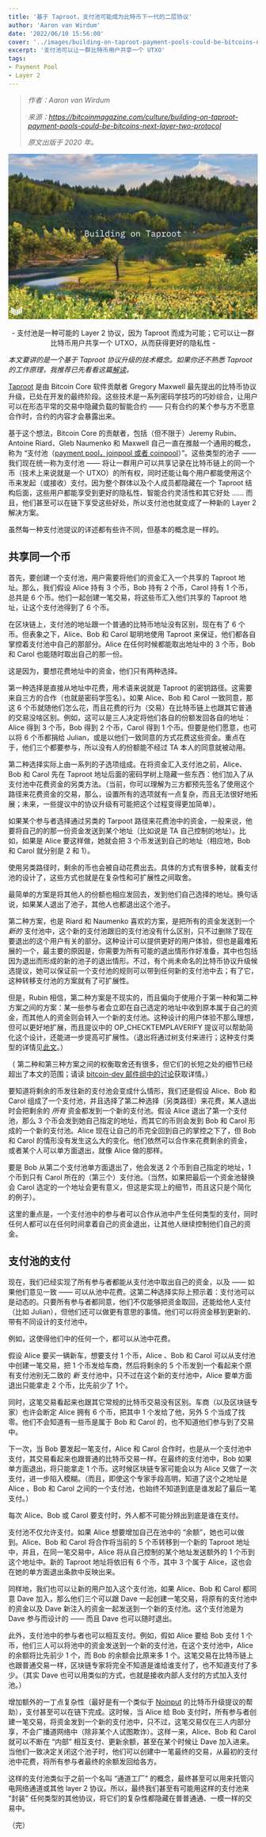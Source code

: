 ```yaml
---
title: '基于 Taproot，支付池可能成为比特币下一代的二层协议'
author: 'Aaron van Wirdum'
date: '2022/06/10 15:56:00'
cover: '../images/building-on-taproot-payment-pools-could-be-bitcoins-next-layer-two-protocol/rotocol.png'
excerpt: '支付池可以让一群比特币用户共享一个 UTXO'
tags:
- Payment Pool
- Layer 2
---
```



> *作者：Aaron van Wirdum*
>
> *来源：<https://bitcoinmagazine.com/culture/building-on-taproot-payment-pools-could-be-bitcoins-next-layer-two-protocol>*
>
> *原文出版于 2020 年。*

![Payment pools, a potential Layer Two solution made possible through Taproot, could let groups of bitcoin users share UTXOs and enjoy more privacy.](../images/building-on-taproot-payment-pools-could-be-bitcoins-next-layer-two-protocol/rotocol.png)

<p style="text-align:center">- 支付池是一种可能的 Layer 2 协议，因为 Taproot 而成为可能；它可以让一群比特币用户共享一个 UTXO，从而获得更好的隐私性  -</p>


*本文要讲的是一个基于 Taproot 协议升级的技术概念。如果你还不熟悉 Taproot 的工作原理，我推荐已先看看这篇[解读](https://bitcoinmagazine.com/articles/taproot-coming-what-it-and-how-it-will-benefit-bitcoin)。*

[Taproot](https://bitcoinmagazine.com/articles/taproot-coming-what-it-and-how-it-will-benefit-bitcoin) 是由 Bitcoin Core 软件贡献者 Gregory Maxwell 最先提出的比特币协议升级，已处在开发的最终阶段。这些技术是一系列密码学技巧的巧妙综合，让用户可以在形态平常的交易中隐藏负载的智能合约 —— 只有合约的某个参与方不愿意合作时，合约的内容才会暴露出来。

基于这个想法，Bitcoin Core 的贡献者，包括（但不限于）Jeremy Rubin、Antoine Riard、Gleb Naumenko 和 Maxwell 自己一直在推敲一个通用的概念，称为 “支付池（[payment pool，joinpool 或者 coinpool](https://discrete-blog.github.io/coinpool/)）”。这些类型的池子 —— 我们现在统一称为支付池 —— 将让一群用户可以共享记录在比特币链上的同一个币（技术上来说就是一个 UTXO）的所有权，同时还能让每个用户都能使用这个币来发起（或接收）支付。因为整个群体以及个人成员都隐藏在一个 Taproot 结构后面，这些用户都能享受到更好的隐私性、智能合约灵活性和其它好处 …… 而且，他们甚至可以在链下享受这些好处，所以支付池也就变成了一种新的 Layer 2 解决方案。

虽然每一种支付池提议的详述都有些许不同，但基本的概念是一样的。

## 共享同一个币

首先，要创建一个支付池，用户需要将他们的资金汇入一个共享的 Taproot 地址。那么，我们假设 Alice 持有 3 个币，Bob 持有 2 个币，Carol 持有 1 个币，总共是 6 个币。他们一起创建一笔交易，将这些币汇入他们共享的 Taproot 地址，让这个支付池得到了 6 个币。

在区块链上，支付池的地址跟一个普通的比特币地址没有区别，现在有了 6 个币。但表象之下，Alice、Bob 和 Carol 聪明地使用 Taproot 来保证，他们都各自掌控着支付池中自己的那部分。Alice 在任何时候都能取出地址中的 3 个币，Bob 和 Carol 也能随时取出自己的那一份。

这是因为，要想花费地址中的资金，他们只有两种选择。

第一种选择是直接从地址中花费，用术语来说就是 Taproot 的密钥路径。这需要来自三方的合作（也就是密码学签名）。如果 Alice、Bob 和 Carol 一致同意，那这 6 个币就随他们怎么花，而且花费的行为（交易）在比特币链上也跟其它普通的交易没啥区别。例如，这可以是三人决定将他们各自的份额发回各自的地址：Alice 得到 3 个币，Bob 得到 2 个币，Carol 得到 1 个币。但要是他们愿意，也可以将 6 个币都捐给 Julian，或是以他们一致同意的方式花费这些资金。重点在于，他们三个都要参与，所以没有人的份额能不经过 TA 本人的同意就被动用。

第二种选择实际上由一系列的子选项组成。在将资金汇入支付池之前，Alice、Bob 和 Carol 先在 Taproot 地址后面的密码学树上隐藏一些东西：他们加入了从支付池中花费资金的另类方法。（当前，你可以理解为三方都预先签名了使用这个路径来花费资金的交易，那么，设置所有的选项就有一点复杂，而且无法很好地拓展；未来，一些提议中的协议升级有可能把这个过程变得更加简单）。

如果某个参与者选择通过另类的 Tarpoot 路径来花费池中的资金，一般来说，他要将自己的的那一份资金发送到某个地址（比如说是 TA 自己控制的地址）。比如，如果是 Alice 要这样做，她就会把 3 个币发送到自己的地址（相应地，Bob 和 Carol 就分别是 2 和 1）。

使用另类路径时，剩余的币也会被自动花费出去。具体的方式有很多种，就看支付池的设计了，这些方式也就是在复杂性和可扩展性之间取舍。

最简单的方案是将其他人的份额也相应发回去，发到他们自己选择的地址。换句话说，如果某人退出了池子，其他人也都退出这个池子。

第二种方案，也是 Riard 和 Naumenko 喜欢的方案，是把所有的资金发送到一个 *新的* 支付池中，这个新的支付池跟旧的支付池没有什么区别，只不过删除了现在要退出的这个用户有关的部分。这种设计可以提供更好的用户体验，但也是最难拓展的一个，最主要的原因是，你需要为所有可能的退出情形作好准备，其中也包括因为退出而形成的新的池子的退出情形。不过，有个尚未命名的比特币协议升级候选提议，她可以保证前一个支付池的规则可以带到任何新的支付池中去；有了它，这种转移支付池的方案就有了可扩展性。

但是，Rubin 相信，第二种方案是不现实的，而且偏向于使用介于第一种和第二种方案之间的方案：某一些参与者会立即在自己选定的地址中收到原本属于自己的资金，而其他人的资金则会转入一个新的支付池。这种设计的用户体验不那么理想，但可以更好地扩展，而且提议中的 OP_CHECKTEMPLAVERIFY 提议可以帮助简化这个设计，还能进一步提高可扩展性。（退出将通过树支付来进行；这种支付类型的详情见[此文](https://bitcoinmagazine.com/articles/secure-the-bag-cutting-transactions-in-half-to-resolve-bitcoin-network-congestion)。）

（ 第二种和第三种方案之间的权衡取舍还有很多，但它们的长短之处的细节已经超出了本文的范围；请读 [bitcoin-dev 邮件组中的讨论](https://www.mail-archive.com/bitcoin-dev@lists.linuxfoundation.org/msg08994.html)获取详情。）

要知道将剩余的币发往新的支付池会变成什么情形，我们还是假设 Alice、Bob 和 Carol 组成了一个支付池，并且选择了第二种选择（另类路径）来花费，某人退出时会把剩余的 *所有* 资金都发到一个新的支付池。假设 Alice 退出了第一个支付池，那么 3 个币会发到她自己指定的地址，而其它的币则会发到 Bob 和 Carol 形成的一个新的支付池。Alice 现在让自己的币完全回到自己的掌控之下了，但 Bob 和 Carol 的情形没有发生这么大的变化。他们依然可以合作来花费剩余的资金，或者某个人可以单方面退出，就像 Alice 做的那样。

要是 Bob 从第二个支付池单方面退出了，他会发送 2 个币到自己指定的地址，1 个币到只有 Carol 所在的（第三个）支付池。（当然，如果把最后一个资金池替换会 Carol 选定的一个地址会更有意义，但这是实现上的细节，而且这只是个简化的例子）。

这里的重点是，一个支付池中的参与者可以合作从池中产生任何类型的支付，同时任何人都可以在任何时间拿着自己的资金退出，让其他人继续控制他们自己的资金。

## 支付池的支付

现在，我们已经实现了所有参与者都能从支付池中取出自己的资金，以及 —— 如果他们意见一致 —— 可以从池中花费。这第二种选择实际上预示着：支付池可以是动态的。只要所有参与者都同意，他们不仅能够把资金取回，还能给他人支付（比如 Julian），但他们还可以做更有意思的事情。他们可以将资金移到更新的、带有不同设计的支付池中。

例如，这使得他们中的任何一个，都可以从池中花费。

假设 Alice 要买一辆新车，想要支付 1 个币，Alice 、Bob 和 Carol 可以从支付池中创建一笔交易，把 1 个币发给车商，然后将剩余的 5 个币发到一个看起来个原有支付池别无二致的 *新* 支付池中，只不过在这个新的支付池中，Alice 要单方面退出只能拿走 2 个币，比先前少了 1个。

同时，这笔交易看起来也跟其它常规的比特币交易没有区别。车商（以及区块链专家）也许会断定 Alice 拥有 6 个币，把其中 1 个发给了他，另外 5 个当成了找零。他们不会知道有一些币是属于 Bob 和 Carol 的，也不知道他们参与到了交易中。

下一次，当 Bob 要发起一笔支付，Alice 和 Carol 合作时，也是从一个支付池中支付，其交易看起来也跟普通的比特币交易一样。在最终的支付池中，Bob 如果单方面退出，将只能拿走 1 个币。这时候区块链专家可能会以为 Alice 又做了一次支付，进一步陷入模糊。（而且，即使这个专家手段高明，知道了这个之地址是 Alice 、Bob 和 Carol 之间的一个支付池，也始终不知道到底是谁发起了最后一笔支付。）

每次 Alice、Bob 或 Carol 要支付时，外人都不可能分辨出到底是谁在支付。

支付池不仅允许支付。如果 Alice 想要增加自己在池中的 “余额”，她也可以做到。Alice、Bob 和 Carol 将合作将当前的 5 个币转移到一个新的 Taproot 地址中，并且，在同一笔交易中，Alice 将从自己控制的某个地址发送额外的 1 个币到这个地址中。新的 Taproot 地址将依旧有 6 个币，其中 3 个属于 Alice，这也会在她的单方面退出条款中反映出来。

同样地，我们也可以让新的用户加入这个支付池，如果 Alice、Bob 和 Carol 都同意 Dave 加入，那么他们三个可以跟 Dave 一起创建一笔交易，将原有的支付池中的资金以及 Dave 新注入的资金一起发送到一个新的支付池。这个支付池是为 Dave 参与而设计的 —— 而且 Dave 也可以随时退出。

此外，支付池中的参与者也可以相互支付。例如，假如 Alice 要给 Bob 支付 1 个币，他们三人可以将池中的资金发送到一个新的支付池，在这个支付池中，Alice 的余额将比先前少 1 个，而 Bob 的余额会比原来多 1 个。这笔交易在比特币链上也跟普通交易一样，区块链专家将完全不知道是谁给谁支付了，也不知道支付了多少。（其实 Dave 也可以用类似的方式，也就是接收内部人支付的方式加入支付池。）

增加额外的一丁点复杂性（最好是有一个类似于 [Noinput](https://bitcoinmagazine.com/articles/noinput-class-bitcoin-soft-fork-simplify-lightning) 的比特币升级提议的帮助），支付甚至可以在链下完成。这时候，当 Alice 给 Bob 支付时，所有参与者创建一笔交易，将资金发到一个新的支付池中，只不过，这笔交易仅在三人内部分享，不会广播道网络中（除非某个人试图欺诈）。这样一来，Alice、Bob 和 Carol 就可以不断在 “内部” 相互支付、更新余额，甚至在某个时候让 Dave 加入进来。当他们一致决定关闭这个池子时，他们可以创建中一笔最终的交易，从最初的支付池中花费，将所有参与者最终的余额发回给各方。

这样的支付池类似于之前一个名叫 “通道工厂” 的概念，最终甚至可以用来托管闪电网络通道或其他 layer 2 协议。所以，最终我们甚至有可能用这样的支付池来 “封装” 任何类型的其他协议，将它们的复杂性都隐藏在普普通通、一模一样的交易中。

（完）